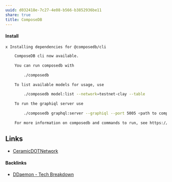 ```yaml
---
uuid: d032418e-7c27-4e08-b566-b3852936be11
share: true
title: ComposeDB
---
```

#### Install

``` bash
x Installing dependencies for @composedb/cli

    ComposeDB cli now available.
    
    You can run composedb with
    
        ./composedb
    
    To list available models for usage, use
    
        ./composedb model:list --network=testnet-clay --table
    
    To run the graphiql server use
    
        ./composedb graphql:server --graphiql --port 5005 <path to compiled composite>
        
    For more information on composedb and commands to run, see https://composedb.js.org/docs/0.4.x/first-composite
```

## Links

* [CeramicDOTNetwork](/f17aad08-7db3-4f8c-a089-50de55a4085e)

#### Backlinks

* [DDaemon - Tech Breakdown](/457c6a22-361f-4b4b-9867-809c7c6d0316)
